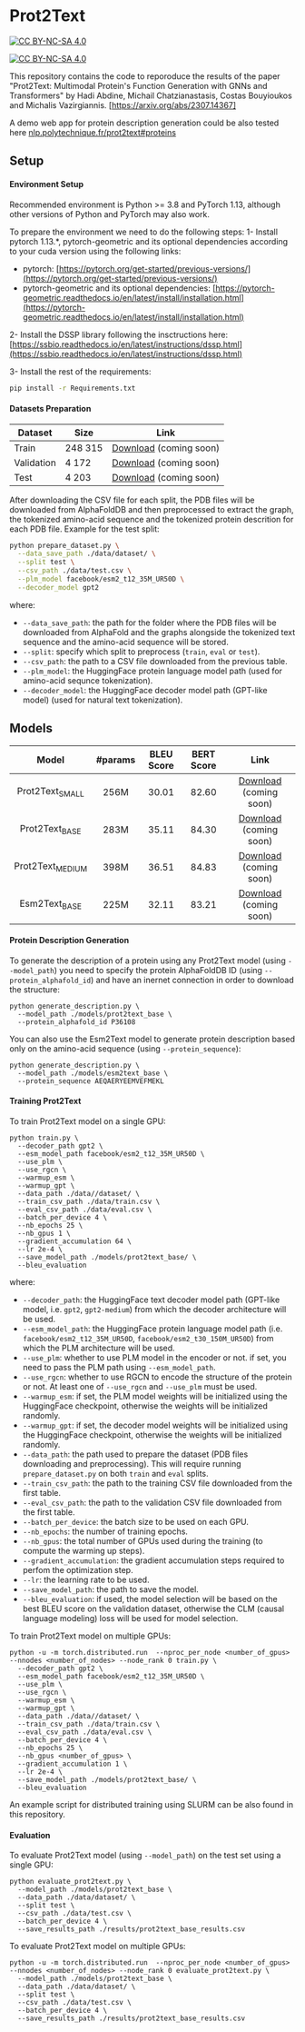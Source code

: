 # Prot2Text
[![CC BY-NC-SA 4.0][cc-by-nc-sa-shield]][cc-by-nc-sa]

[![CC BY-NC-SA 4.0][cc-by-nc-sa-image]][cc-by-nc-sa]

[cc-by-nc-sa]: http://creativecommons.org/licenses/by-nc-sa/4.0/
[cc-by-nc-sa-image]: https://licensebuttons.net/l/by-nc-sa/4.0/88x31.png
[cc-by-nc-sa-shield]: https://img.shields.io/badge/License-CC%20BY--NC--SA%204.0-lightgrey.svg

This repository contains the code to reporoduce the results of the paper "Prot2Text: Multimodal Protein's Function Generation with GNNs and Transformers" by Hadi Abdine, Michail Chatzianastasis, Costas Bouyioukos and Michalis Vazirgiannis. [https://arxiv.org/abs/2307.14367]

A demo web app for protein description generation could be also tested here [nlp.polytechnique.fr/prot2text#proteins](nlp.polytechnique.fr/prot2text#proteins)

## Setup
#### Environment Setup

Recommended environment is Python >= 3.8 and PyTorch 1.13, although other versions of Python and PyTorch may also work.

To prepare the environment we need to do the following steps:
1- Install pytorch 1.13.*, pytorch-geometric and its optional dependencies according to your cuda version using the following links:
- pytorch: [https://pytorch.org/get-started/previous-versions/](https://pytorch.org/get-started/previous-versions/)
- pytorch-geometric and its optional dependencies: [https://pytorch-geometric.readthedocs.io/en/latest/install/installation.html](https://pytorch-geometric.readthedocs.io/en/latest/install/installation.html)

2- Install the DSSP library following the insctructions here: [https://ssbio.readthedocs.io/en/latest/instructions/dssp.html](https://ssbio.readthedocs.io/en/latest/instructions/dssp.html)

3- Install the rest of the requirements:
```bash
pip install -r Requirements.txt
```

#### Datasets Preparation
|  Dataset |  Size | Link  |
|----------|-------|-------|
|  Train | 248 315  |  [Download]() (coming soon) | 
|  Validation |  4 172  | [Download]() (coming soon)  | 
| Test  | 4 203  | [Download]() (coming soon)  |

After downloading the CSV file for each split, the PDB files will be downloaded from AlphaFoldDB and then preprocessed to extract the graph, the tokenized amino-acid sequence and the tokenized protein descrition for each PDB file.
Example for the test split:

```bash
python prepare_dataset.py \
  --data_save_path ./data/dataset/ \
  --split test \
  --csv_path ./data/test.csv \
  --plm_model facebook/esm2_t12_35M_UR50D \
  --decoder_model gpt2
```
where:
* `--data_save_path`: the path for the folder where the PDB files will be downloaded from AlphaFold and the graphs alongside the tokenized text sequence and the amino-acid sequence will be stored.
* `--split`: specify which split to preprocess (`train`, `eval` or `test`).
* `--csv_path`: the path to a CSV file downloaded from the previous table.
* `--plm_model`: the HuggingFace protein language model path (used for amino-acid sequnce tokenization).
* `--decoder_model`:  the HuggingFace decoder model path (GPT-like model) (used for natural text tokenization).

## Models

|  Model                     |  #params |  BLEU Score |  BERT Score | Link         |
|:--------------------------:|:--------:|:-----------:|:-----------:|:------------:|
|  Prot2Text<sub>SMALL</sub> |  256M    |    30.01    |    82.60    | [Download]()  (coming soon) | 
|  Prot2Text<sub>BASE</sub>  |  283M    |    35.11    |    84.30    | [Download]()  (coming soon) | 
|  Prot2Text<sub>MEDIUM</sub> |  398M    |    36.51    |    84.83    | [Download]()  (coming soon) | 
|  Esm2Text<sub>BASE</sub>   |  225M    |    32.11    |    83.21    | [Download]()  (coming soon) | 

#### Protein Description Generation
To generate the description of a protein using any Prot2Text model (using `--model_path`) you need to specify the protein AlphaFoldDB ID (using `--protein_alphafold_id`) and have an inernet connection in order to download the structure:
```
python generate_description.py \
  --model_path ./models/prot2text_base \
  --protein_alphafold_id P36108
```

You can also use the Esm2Text model to generate protein description based only on the amino-acid sequence (using `--protein_sequence`):
```
python generate_description.py \
  --model_path ./models/esm2text_base \
  --protein_sequence AEQAERYEEMVEFMEKL
```

#### Training Prot2Text 
To train Prot2Text model on a single GPU:
```
python train.py \
  --decoder_path gpt2 \
  --esm_model_path facebook/esm2_t12_35M_UR50D \
  --use_plm \
  --use_rgcn \
  --warmup_esm \
  --warmup_gpt \    
  --data_path ./data//dataset/ \
  --train_csv_path ./data/train.csv \
  --eval_csv_path ./data/eval.csv \    
  --batch_per_device 4 \
  --nb_epochs 25 \
  --nb_gpus 1 \
  --gradient_accumulation 64 \ 
  --lr 2e-4 \ 
  --save_model_path ./models/prot2text_base/ \
  --bleu_evaluation
```
where:
* `--decoder_path`: the HuggingFace text decoder model path (GPT-like model, i.e. `gpt2`, `gpt2-medium`) from which the decoder architecture will be used.
* `--esm_model_path`: the HuggingFace protein language model path (i.e. `facebook/esm2_t12_35M_UR50D`, `facebook/esm2_t30_150M_UR50D`) from which the PLM architecture will be used.
* `--use_plm`: whether to use PLM model in the encoder or not. if set, you need to pass the PLM path using `--esm_model_path`.
* `--use_rgcn`: whether to use RGCN to encode the structure of the protein or not. At least one of `--use_rgcn` and `--use_plm` must be used.
* `--warmup_esm`: if set, the PLM model weights will be initialized using the HuggingFace checkpoint, otherwise the weights will be initialized randomly.
* `--warmup_gpt`: if set, the decoder model weights will be initialized using the HuggingFace checkpoint, otherwise the weights will be initialized randomly.
* `--data_path`: the path used to prepare the dataset (PDB files downloading and preprocessing). This will require running `prepare_dataset.py` on both `train` and `eval` splits.
* `--train_csv_path`: the path to the training CSV file downloaded from the first table. 
* `--eval_csv_path`: the path to the validation CSV file downloaded from the first table. 
* `--batch_per_device`: the batch size to be used on each GPU.
* `--nb_epochs`: the number of training epochs.
* `--nb_gpus`: the total number of GPUs used during the training (to compute the warming up steps).
* `--gradient_accumulation`: the gradient accumulation steps required to perfom the optimization step.
* `--lr`: the learning rate to be used.
* `--save_model_path`: the path to save the model.
* `--bleu_evaluation`: if used, the model selection will be based on the best BLEU score on the validation dataset, otherwise the CLM (causal language modeling) loss will be used for model selection.

To train Prot2Text model on multiple GPUs:
```
python -u -m torch.distributed.run  --nproc_per_node <number_of_gpus> --nnodes <number_of_nodes> --node_rank 0 train.py \
  --decoder_path gpt2 \
  --esm_model_path facebook/esm2_t12_35M_UR50D \
  --use_plm \
  --use_rgcn \
  --warmup_esm \
  --warmup_gpt \    
  --data_path ./data//dataset/ \
  --train_csv_path ./data/train.csv \
  --eval_csv_path ./data/eval.csv \    
  --batch_per_device 4 \
  --nb_epochs 25 \
  --nb_gpus <number_of_gpus> \
  --gradient_accumulation 1 \ 
  --lr 2e-4 \ 
  --save_model_path ./models/prot2text_base/ \
  --bleu_evaluation
```
An example script for distributed training using SLURM can be also found in this repository.


#### Evaluation

To evaluate Prot2Text model (using `--model_path`) on the test set using a single GPU:
```
python evaluate_prot2text.py \
  --model_path ./models/prot2text_base \
  --data_path ./data/dataset/ \
  --split test \
  --csv_path ./data/test.csv \
  --batch_per_device 4 \
  --save_results_path ./results/prot2text_base_results.csv
```


To evaluate Prot2Text model on multiple GPUs:
```
python -u -m torch.distributed.run  --nproc_per_node <number_of_gpus> --nnodes <number_of_nodes> --node_rank 0 evaluate_prot2text.py \
  --model_path ./models/prot2text_base \
  --data_path ./data/dataset/ \
  --split test \
  --csv_path ./data/test.csv \
  --batch_per_device 4 \
  --save_results_path ./results/prot2text_base_results.csv
```